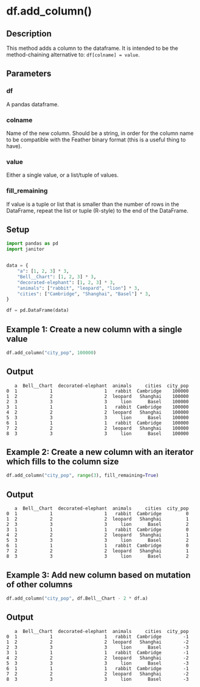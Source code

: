 # df.add_column()

## Description

This method adds a column to the dataframe. It is intended to be the method-chaining alternative to: `df[colname] = value`.

## Parameters
### df
A pandas dataframe.

### colname
Name of the new column. Should be a string, in order for the column name to be compatible with the Feather binary format (this is a useful thing to have).

### value
Either a single value, or a list/tuple of values.

### fill_remaining
If value is a tuple or list that is smaller than the number of rows in the DataFrame, repeat the list or tuple (R-style) to the end of the DataFrame.

## Setup

```python
import pandas as pd
import janitor


data = {
    "a": [1, 2, 3] * 3,
    "Bell__Chart": [1, 2, 3] * 3,
    "decorated-elephant": [1, 2, 3] * 3,
    "animals": ["rabbit", "leopard", "lion"] * 3,
    "cities": ["Cambridge", "Shanghai", "Basel"] * 3,
}

df = pd.DataFrame(data)
```


## Example 1: Create a new column with a single value

```python
df.add_column("city_pop", 100000)
```

## Output
       a  Bell__Chart  decorated-elephant  animals     cities  city_pop
    0  1            1                   1   rabbit  Cambridge    100000
    1  2            2                   2  leopard   Shanghai    100000
    2  3            3                   3     lion      Basel    100000
    3  1            1                   1   rabbit  Cambridge    100000
    4  2            2                   2  leopard   Shanghai    100000
    5  3            3                   3     lion      Basel    100000
    6  1            1                   1   rabbit  Cambridge    100000
    7  2            2                   2  leopard   Shanghai    100000
    8  3            3                   3     lion      Basel    100000

## Example 2: Create a new column with an iterator which fills to the column size
```python
df.add_column("city_pop", range(3), fill_remaining=True)
```
## Output
       a  Bell__Chart  decorated-elephant  animals     cities  city_pop
    0  1            1                   1   rabbit  Cambridge         0
    1  2            2                   2  leopard   Shanghai         1
    2  3            3                   3     lion      Basel         2
    3  1            1                   1   rabbit  Cambridge         0
    4  2            2                   2  leopard   Shanghai         1
    5  3            3                   3     lion      Basel         2
    6  1            1                   1   rabbit  Cambridge         0
    7  2            2                   2  leopard   Shanghai         1
    8  3            3                   3     lion      Basel         2

## Example 3: Add new column based on mutation of other columns
```python
df.add_column("city_pop", df.Bell__Chart - 2 * df.a)
```

## Output

       a  Bell__Chart  decorated-elephant  animals     cities  city_pop
    0  1            1                   1   rabbit  Cambridge        -1
    1  2            2                   2  leopard   Shanghai        -2
    2  3            3                   3     lion      Basel        -3
    3  1            1                   1   rabbit  Cambridge        -1
    4  2            2                   2  leopard   Shanghai        -2
    5  3            3                   3     lion      Basel        -3
    6  1            1                   1   rabbit  Cambridge        -1
    7  2            2                   2  leopard   Shanghai        -2
    8  3            3                   3     lion      Basel        -3
